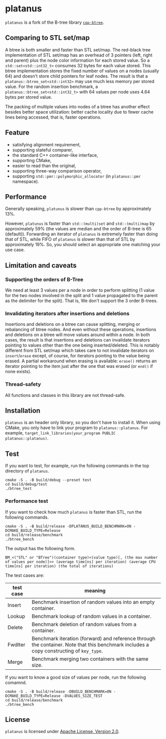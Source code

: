 # platanus
`platanus` is a fork of the B-tree library [`cpp-btree`](https://code.google.com/archive/p/cpp-btree/).


## Comparing to STL set/map
A btree is both smaller and faster than STL set/map.
The red-black tree implementation of STL set/map has an overhead of 3 pointers (left, right and parent) plus the node color information for each stored value.
So a `std::set<std::int32_t>` consumes 32 bytes for each value stored.
This btree implementation stores the fixed number of values on a nodes (usually 64) and doesn't store child
pointers for leaf nodes.
The result is that a `platanus::btree_set<std::int32>` may use much less memory per stored value.
For the random insertion benchmark, a `platanus::btree_set<std::int32_t>` with 64 values per node uses 4.64 bytes per stored value.

The packing of multiple values into nodes of a btree has another effect besides better space utilization: better cache locality due to fewer cache lines being accessed, that is, faster operations.


## Feature
* satisfying alignment requirement,
* supporting stateful comparer,
* the standard C++ container-like interface,
* supporting CMake,
* easier to read than the original,
* supporting three-way comparison operator,
* supporting `std::pmr::polymorphic_allocator` (in `platanus::pmr` namespace).


## Performance
Generally speaking, `platunus` is slower than `cpp-btree` by approximately 13%.

However, `platunus` is faster than `std::(multi)set` and `std::(multi)map` by approximately 59% (the values are median and the order of B-tree is 65 (default)).
Forwarding an iterator of `platanus` is extremely faster than doing that of STL, while FIFO of `platanus` is slower than that of STL by approximately 19%.
So, you should select an appropriate one matching your use case.


## Limitation and caveats
### Supporting the orders of B-Tree
We need at least 3 values per a node in order to perform splitting (1 value for the two nodes involved in the split and 1 value propagated to the parent as the delimiter for the split). That is, We don't support the 3 order B-trees.

### Invalidating iterators after insertions and deletions
Insertions and deletions on a btree can cause splitting, merging or rebalancing of btree nodes.
And even without these operations, insertions and deletions on a btree will move values around within a node.
In both cases, the result is that insertions and deletions can invalidate iterators pointing to values other than the one being inserted/deleted.
This is notably different from STL set/map which takes care to not invalidate iterators on `insert`/`erase` except, of course, for iterators pointing to the value being erased.
A partial workaround when erasing is available: `erase()` returns an iterator pointing to the item just after the one that was erased (or `end()` if none exists).

### Thread-safety
All functions and classes in this library are not thread-safe.


## Installation
`platanus` is an header only library, so you don't have to install it.
When using CMake, you only have to link your program to `platanus::platanus`.
For example, `target_link_libraries(your_program PUBLIC platanus::platanus)`.


## Test
If you want to test, for example, run the following commands in the top directory of `platanus`.
```
cmake -S . -B build/debug --preset test
cd build/debug/test
./btree_test
```

### Performance test
If you want to check how much `platanus` is faster than STL, run the following commands.

```
cmake -S . -B build/release -DPLATANUS_BUILD_BENCHMARK=ON -DCMAKE_BUILD_TYPE=Release
cd build/release/benchmark
./btree_bench
```

The output has the following form.

```
BM_<("STL" or "BTree")(container type)<(value type)[, (the max number of values per node)]>> (average time[ns] per iteration) (average CPU time[ns] per iteration) (the total of iterations)
```

The test cases are:

| test case | meaning |
| --- | --- |
| Insert | Benchmark insertion of random values into an empty container. |
| Lookup | Benchmark lookup of random values in a container. |
| Delete | Benchmark deletion of random values from a container. |
| FwdIter | Benchmark iteration (forward) and reference through the container. Note that this benchmark includes a copy constructing of `key_type`. |
| Merge | Benchmark merging two containers with the same size. |

If you want to know a good size of values per node, run the following comamnd.

```
cmake -S . -B build/release -DBUILD_BENCHMARK=ON -DCMAKE_BUILD_TYPE=Release -DVALUES_SIZE_TEST
cd build/release/benchmark
./btree_bench
```


## License
`platanus` is licensed under [Apache License, Version 2.0](https://www.apache.org/licenses/LICENSE-2.0.txt).
